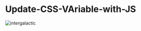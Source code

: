 # Update-CSS-VAriable-with-JS
![intergalactic](https://user-images.githubusercontent.com/80214475/197335495-47d73238-822b-4e36-bb46-3f7d20af295c.png)
